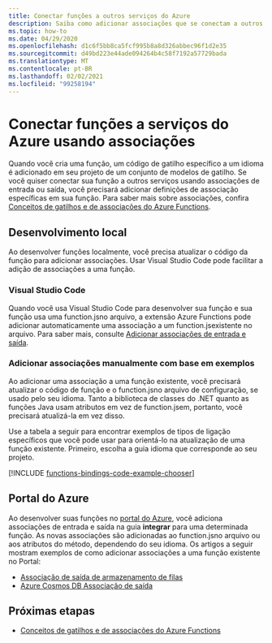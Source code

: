 ```yaml
---
title: Conectar funções a outros serviços do Azure
description: Saiba como adicionar associações que se conectam a outros serviços do Azure a uma função existente no seu projeto Azure Functions.
ms.topic: how-to
ms.date: 04/29/2020
ms.openlocfilehash: d1c6f5bb8ca5fcf995b8a8d326abbec96f1d2e35
ms.sourcegitcommit: d49bd223e44ade094264b4c58f7192a57729bada
ms.translationtype: MT
ms.contentlocale: pt-BR
ms.lasthandoff: 02/02/2021
ms.locfileid: "99258194"
---
```

# <a name="connect-functions-to-azure-services-using-bindings"></a>Conectar funções a serviços do Azure usando associações

Quando você cria uma função, um código de gatilho específico a um idioma é adicionado em seu projeto de um conjunto de modelos de gatilho. Se você quiser conectar sua função a outros serviços usando associações de entrada ou saída, você precisará adicionar definições de associação específicas em sua função. Para saber mais sobre associações, confira [Conceitos de gatilhos e de associações do Azure Functions](functions-triggers-bindings.md).

## <a name="local-development"></a>Desenvolvimento local       

Ao desenvolver funções localmente, você precisa atualizar o código da função para adicionar associações. Usar Visual Studio Code pode facilitar a adição de associações a uma função.  

### <a name="visual-studio-code"></a>Visual Studio Code

Quando você usa Visual Studio Code para desenvolver sua função e sua função usa uma function.jsno arquivo, a extensão Azure Functions pode adicionar automaticamente uma associação a um function.jsexistente no arquivo. Para saber mais, consulte [Adicionar associações de entrada e saída](functions-develop-vs-code.md#add-input-and-output-bindings).   

### <a name="manually-add-bindings-based-on-examples"></a>Adicionar associações manualmente com base em exemplos

Ao adicionar uma associação a uma função existente, você precisará atualizar o código de função e o function.jsno arquivo de configuração, se usado pelo seu idioma. Tanto a biblioteca de classes do .NET quanto as funções Java usam atributos em vez de function.jsem, portanto, você precisará atualizá-la em vez disso.

Use a tabela a seguir para encontrar exemplos de tipos de ligação específicos que você pode usar para orientá-lo na atualização de uma função existente. Primeiro, escolha a guia idioma que corresponde ao seu projeto. 

[!INCLUDE [functions-bindings-code-example-chooser](../../includes/functions-bindings-code-example-chooser.md)]

## <a name="azure-portal"></a>Portal do Azure

Ao desenvolver suas funções no [portal do Azure](https://portal.azure.com), você adiciona associações de entrada e saída na guia **integrar** para uma determinada função. As novas associações são adicionadas ao function.jsno arquivo ou aos atributos do método, dependendo do seu idioma. Os artigos a seguir mostram exemplos de como adicionar associações a uma função existente no Portal:

+ [Associação de saída de armazenamento de filas](functions-integrate-storage-queue-output-binding.md)
+ [Azure Cosmos DB Associação de saída](functions-integrate-store-unstructured-data-cosmosdb.md)

## <a name="next-steps"></a>Próximas etapas

+ [Conceitos de gatilhos e de associações do Azure Functions](functions-triggers-bindings.md)
